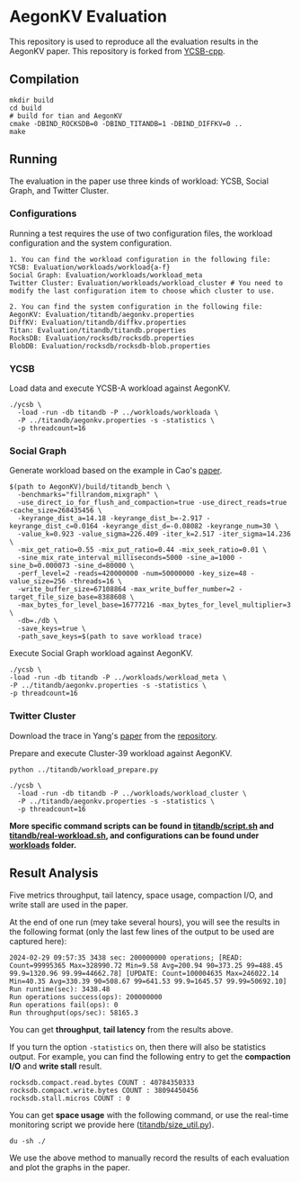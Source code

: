 # AegonKV Evaluation

This repository is used to reproduce all the evaluation results in the AegonKV paper.
This repository is forked from [YCSB-cpp](https://github.com/ls4154/YCSB-cpp.git).

## Compilation
```shell
mkdir build
cd build
# build for tian and AegonKV
cmake -DBIND_ROCKSDB=0 -DBIND_TITANDB=1 -DBIND_DIFFKV=0 ..
make
```

## Running
The evaluation in the paper use three kinds of workload: YCSB, Social Graph, and Twitter Cluster.

### Configurations

Running a test requires the use of two configuration files, the workload configuration and the system configuration.

```
1. You can find the workload configuration in the following file:
YCSB: Evaluation/workloads/workload{a-f}
Social Graph: Evaluation/workloads/workload_meta
Twitter Cluster: Evaluation/workloads/workload_cluster # You need to modify the last configuration item to choose which cluster to use.

2. You can find the system configuration in the following file:
AegonKV: Evaluation/titandb/aegonkv.properties
DiffKV: Evaluation/titandb/diffkv.properties
Titan: Evaluation/titandb/titandb.properties
RocksDB: Evaluation/rocksdb/rocksdb.properties
BlobDB: Evaluation/rocksdb/rocksdb-blob.properties
```


### YCSB
Load data and execute YCSB-A workload against AegonKV.
```shell
./ycsb \
  -load -run -db titandb -P ../workloads/workloada \
  -P ../titandb/aegonkv.properties -s -statistics \
  -p threadcount=16
```

### Social Graph
Generate workload based on the example in Cao's [paper](https://www.usenix.org/conference/fast20/presentation/cao-zhichao).
```shell
$(path to AegonKV)/build/titandb_bench \
  -benchmarks="fillrandom,mixgraph" \
  -use_direct_io_for_flush_and_compaction=true -use_direct_reads=true -cache_size=268435456 \
  -keyrange_dist_a=14.18 -keyrange_dist_b=-2.917 -keyrange_dist_c=0.0164 -keyrange_dist_d=-0.08082 -keyrange_num=30 \
  -value_k=0.923 -value_sigma=226.409 -iter_k=2.517 -iter_sigma=14.236 \
  -mix_get_ratio=0.55 -mix_put_ratio=0.44 -mix_seek_ratio=0.01 \
  -sine_mix_rate_interval_milliseconds=5000 -sine_a=1000 -sine_b=0.000073 -sine_d=80000 \
  -perf_level=2 -reads=420000000 -num=50000000 -key_size=48 -value_size=256 -threads=16 \
  -write_buffer_size=67108864 -max_write_buffer_number=2 -target_file_size_base=8388608 \
  -max_bytes_for_level_base=16777216 -max_bytes_for_level_multiplier=3 \
  -db=./db \
  -save_keys=true \
  -path_save_keys=$(path to save workload trace)
```
Execute Social Graph workload against AegonKV.
```shell
./ycsb \
-load -run -db titandb -P ../workloads/workload_meta \
-P ../titandb/aegonkv.properties -s -statistics \
-p threadcount=16
```

### Twitter Cluster
Download the trace in Yang's [paper](https://www.usenix.org/conference/osdi20/presentation/yang) from the [repository](https://github.com/twitter/cache-trace).

Prepare and execute Cluster-39 workload against AegonKV.

```shell
python ../titandb/workload_prepare.py

./ycsb \
  -load -run -db titandb -P ../workloads/workload_cluster \
  -P ../titandb/aegonkv.properties -s -statistics \
  -p threadcount=16
```

**More specific command scripts can be found in [titandb/script.sh](workloads/script.sh) and [titandb/real-workload.sh](workloads/real-workload.sh), and configurations can be found under [workloads](workloads) folder.**

## Result Analysis
Five metrics throughput, tail latency, space usage, compaction I/O, and write stall are used in the paper.

At the end of one run (mey take several hours), you will see the results in the following format (only the last few lines of the output to be used are captured here):
```shell
2024-02-29 09:57:35 3438 sec: 200000000 operations; [READ: Count=99995365 Max=328990.72 Min=9.58 Avg=200.94 90=373.25 99=488.45 99.9=1320.96 99.99=44662.78] [UPDATE: Count=100004635 Max=246022.14 Min=40.35 Avg=330.39 90=508.67 99=641.53 99.9=1645.57 99.99=50692.10]
Run runtime(sec): 3438.48
Run operations success(ops): 200000000
Run operations fail(ops): 0
Run throughput(ops/sec): 58165.3
```
You can get **throughput**, **tail latency** from the results above.

If you turn the option `-statistics` on, then there will also be statistics output. For example, you can find the following entry to get the **compaction I/O** and **write stall** result.
```shell
rocksdb.compact.read.bytes COUNT : 40784350333
rocksdb.compact.write.bytes COUNT : 38094450456
rocksdb.stall.micros COUNT : 0
```
You can get **space usage** with the following command, or use the real-time monitoring script we provide here ([titandb/size_util.py](titandb/size_util.py)).
```shell
du -sh ./
```
We use the above method to manually record the results of each evaluation and plot the graphs in the paper.
